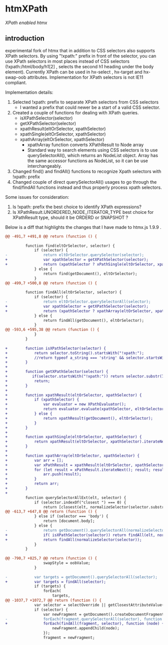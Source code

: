 # htmXPath

*XPath enabled htmx*

## introduction

experimental fork of htmx that in addition to CSS selectors also supports XPath selectors. By using "!xpath:" prefix in
front of the selector, you can use XPath selectors in most places instead of CSS selectors (!xpath:/html/body/h1[2] , selects the
second h1 heading under the body element). Currently XPath can be used in hx-select , hx-target and hx-swap-oob attributes.
Implementation for XPath selectors is not IE11 compliant.

Implementation details:

1. Selected !xpath: prefix to separate XPath selectors from CSS selectors
    - I wanted a prefix that could newer be a start of a valid CSS selector. 
2. Created a couple of functions for dealing with XPath queries.
    - isXPathSelector(selector)
    - getXPathSelector(selector)
    - xpathResult(eltOrSelector, xpathSelector)
    - xpathSingle(eltOrSelector, xpathSelector)
    - xpathArray(eltOrSelector, xpathSelector)
        - xpathArray function converts XPathResult to Node array
        - Standard way to search elements using CSS selectors is to use querySelectorAll(), which returns an NodeList object. Array has the same accessor functions as NodeList, so it can be use interchangeably. 
3. Changed find() and findAll() functions to recognize Xpath selectors with !xpath: prefix
4. Changed couple of direct querySelectorAll() usages to go through the find/findAll functions instead and thus properly process xpath selectors.

Some issues for consideration:
1. Is !xpath: prefix the best choice to identify XPath expressions?
2. Is XPathResult.UNORDERED_NODE_ITERATOR_TYPE best choice for XPathResult type, should it be ORDERD or SNAPSHOT ?

Below is a diff that highlights the changes that I have made to htmx.js 1.9.9 .
```patch
@@ -491,7 +491,8 @@ return (function () {
 
         function find(eltOrSelector, selector) {
             if (selector) {
-                return eltOrSelector.querySelector(selector);
+                var xpathSelector = getXPathSelector(selector);
+                return (xpathSelector ? xPathSingle(eltOrSelector, xpathSelector) : eltOrSelector.querySelector(selector));
             } else {
                 return find(getDocument(), eltOrSelector);
             }
@@ -499,7 +500,8 @@ return (function () {
 
         function findAll(eltOrSelector, selector) {
             if (selector) {
-                return eltOrSelector.querySelectorAll(selector);
+                var xpathSelector = getXPathSelector(selector);
+                return (xpathSelector ? xpathArray(eltOrSelector, xpathSelector) : eltOrSelector.querySelectorAll(selector));
             } else {
                 return findAll(getDocument(), eltOrSelector);
             }
@@ -593,6 +595,38 @@ return (function () {
             }
         }
 
+        function isXPathSelector(selector) {
+            return selector.toString().startsWith("!xpath:");
+            //return typeof a_string === 'string' && selector.startsWith("!xpath:");
+        }
+
+        function getXPathSelector(selector) {
+			if(selector.startsWith("!xpath:")) return selector.substr(7);
+            return;
+        }
+
+        function xpathResult(eltOrSelector, xpathSelector) {
+            if (xpathSelector) {
+                var evaluator = new XPathEvaluator();
+                return evaluator.evaluate(xpathSelector, eltOrSelector, null,  XPathResult.UNORDERED_NODE_ITERATOR_TYPE, null);
+            } else {
+                return xpathResult(getDocument(), eltOrSelector);
+            }
+        }
+
+        function xpathSingle(eltOrSelector, xpathSelector) {
+            return xpathResult(eltOrSelector, xpathSelector).iterateNext();
+        }
+
+        function xpathArray(eltOrSelector, xpathSelector) {
+            var arr = [];
+            var xPathResult = xpathResult(eltOrSelector, xpathSelector);
+            for (let result = xPathResult.iterateNext(); result; result = xPathResult.iterateNext()) {
+                arr.push(result);
+            }
+            return arr;
+        }
+
         function querySelectorAllExt(elt, selector) {
             if (selector.indexOf("closest ") === 0) {
                 return [closest(elt, normalizeSelector(selector.substr(8)))];
@@ -613,7 +647,8 @@ return (function () {
             } else if (selector === 'body') {
                 return [document.body];
             } else {
-                return getDocument().querySelectorAll(normalizeSelector(selector));
+                if( isXPathSelector(selector)) return findAll(elt, normalizeSelector(selector));
+                return findAll(normalizeSelector(selector));
             }
         }
 
@@ -790,7 +825,7 @@ return (function () {
                 swapStyle = oobValue;
             }
 
-            var targets = getDocument().querySelectorAll(selector);
+            var targets = findAll(selector);
             if (targets) {
                 forEach(
                     targets,
@@ -1037,7 +1072,7 @@ return (function () {
             var selector = selectOverride || getClosestAttributeValue(elt, "hx-select");
             if (selector) {
                 var newFragment = getDocument().createDocumentFragment();
-                forEach(fragment.querySelectorAll(selector), function (node) {
+                forEach(findAll(fragment, selector), function (node) {
                     newFragment.appendChild(node);
                 });
                 fragment = newFragment;
```

